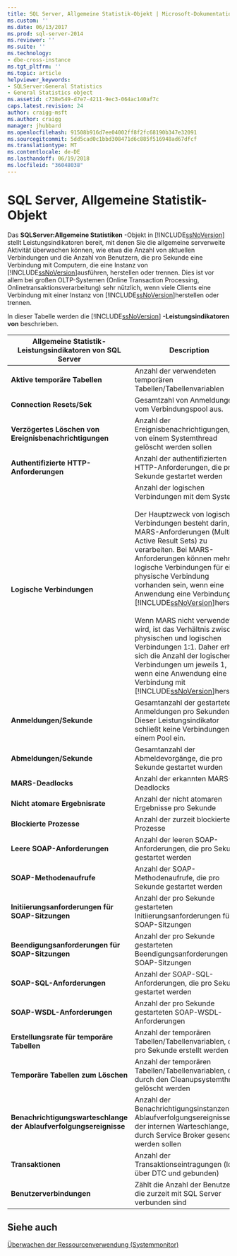 ```yaml
---
title: SQL Server, Allgemeine Statistik-Objekt | Microsoft-Dokumentation
ms.custom: ''
ms.date: 06/13/2017
ms.prod: sql-server-2014
ms.reviewer: ''
ms.suite: ''
ms.technology:
- dbe-cross-instance
ms.tgt_pltfrm: ''
ms.topic: article
helpviewer_keywords:
- SQLServer:General Statistics
- General Statistics object
ms.assetid: c738e549-d7e7-4211-9ec3-064ac140af7c
caps.latest.revision: 24
author: craigg-msft
ms.author: craigg
manager: jhubbard
ms.openlocfilehash: 91508b916d7ee04002ff8f2fc68190b347e32091
ms.sourcegitcommit: 5dd5cad0c1bbd308471d6c885f516948ad67dfcf
ms.translationtype: MT
ms.contentlocale: de-DE
ms.lasthandoff: 06/19/2018
ms.locfileid: "36048038"
---
```

# <a name="sql-server-general-statistics-object"></a>SQL Server, Allgemeine Statistik-Objekt
  Das **SQLServer:Allgemeine Statistiken** -Objekt in [!INCLUDE[ssNoVersion](../../includes/ssnoversion-md.md)] stellt Leistungsindikatoren bereit, mit denen Sie die allgemeine serverweite Aktivität überwachen können, wie etwa die Anzahl von aktuellen Verbindungen und die Anzahl von Benutzern, die pro Sekunde eine Verbindung mit Computern, die eine Instanz von [!INCLUDE[ssNoVersion](../../includes/ssnoversion-md.md)]ausführen, herstellen oder trennen. Dies ist vor allem bei großen OLTP-Systemen (Online Transaction Processing, Onlinetransaktionsverarbeitung) sehr nützlich, wenn viele Clients eine Verbindung mit einer Instanz von [!INCLUDE[ssNoVersion](../../includes/ssnoversion-md.md)]herstellen oder trennen.  
  
 In dieser Tabelle werden die [!INCLUDE[ssNoVersion](../../includes/ssnoversion-md.md)] **-Leistungsindikatoren von** beschrieben.  
  
|Allgemeine Statistik-Leistungsindikatoren von SQL Server|Description|  
|--------------------------------------------|-----------------|  
|**Aktive temporäre Tabellen**|Anzahl der verwendeten temporären Tabellen/Tabellenvariablen|  
|**Connection Resets/Sek**|Gesamtzahl von Anmeldungen vom Verbindungspool aus.|  
|**Verzögertes Löschen von Ereignisbenachrichtigungen**|Anzahl der Ereignisbenachrichtigungen, die von einem Systemthread gelöscht werden sollen|  
|**Authentifizierte HTTP-Anforderungen**|Anzahl der authentifizierten HTTP-Anforderungen, die pro Sekunde gestartet werden|  
|**Logische Verbindungen**|Anzahl der logischen Verbindungen mit dem System<br /><br /> Der Hauptzweck von logischen Verbindungen besteht darin, MARS-Anforderungen (Multiple Active Result Sets) zu verarbeiten. Bei MARS-Anforderungen können mehrere logische Verbindungen für eine physische Verbindung vorhanden sein, wenn eine Anwendung eine Verbindung mit [!INCLUDE[ssNoVersion](../../includes/ssnoversion-md.md)]herstellt.<br /><br /> Wenn MARS nicht verwendet wird, ist das Verhältnis zwischen physischen und logischen Verbindungen 1:1. Daher erhöht sich die Anzahl der logischen Verbindungen um jeweils 1, wenn eine Anwendung eine Verbindung mit [!INCLUDE[ssNoVersion](../../includes/ssnoversion-md.md)]herstellt.|  
|**Anmeldungen/Sekunde**|Gesamtanzahl der gestarteten Anmeldungen pro Sekunden. Dieser Leistungsindikator schließt keine Verbindungen in einem Pool ein.|  
|**Abmeldungen/Sekunde**|Gesamtanzahl der Abmeldevorgänge, die pro Sekunde gestartet wurden|  
|**MARS-Deadlocks**|Anzahl der erkannten MARS-Deadlocks|  
|**Nicht atomare Ergebnisrate**|Anzahl der nicht atomaren Ergebnisse pro Sekunde|  
|**Blockierte Prozesse**|Anzahl der zurzeit blockierten Prozesse|  
|**Leere SOAP-Anforderungen**|Anzahl der leeren SOAP-Anforderungen, die pro Sekunde gestartet werden|  
|**SOAP-Methodenaufrufe**|Anzahl der SOAP-Methodenaufrufe, die pro Sekunde gestartet werden|  
|**Initiierungsanforderungen für SOAP-Sitzungen**|Anzahl der pro Sekunde gestarteten Initiierungsanforderungen für SOAP-Sitzungen|  
|**Beendigungsanforderungen für SOAP-Sitzungen**|Anzahl der pro Sekunde gestarteten Beendigungsanforderungen für SOAP-Sitzungen|  
|**SOAP-SQL-Anforderungen**|Anzahl der SOAP-SQL-Anforderungen, die pro Sekunde gestartet werden|  
|**SOAP-WSDL-Anforderungen**|Anzahl der pro Sekunde gestarteten SOAP-WSDL-Anforderungen|  
|**Erstellungsrate für temporäre Tabellen**|Anzahl der temporären Tabellen/Tabellenvariablen, die pro Sekunde erstellt werden|  
|**Temporäre Tabellen zum Löschen**|Anzahl der temporären Tabellen/Tabellenvariablen, die durch den Cleanupsystemthread gelöscht werden|  
|**Benachrichtigungswarteschlange der Ablaufverfolgungsereignisse**|Anzahl der Benachrichtigungsinstanzen von Ablaufverfolgungsereignissen in der internen Warteschlange, die durch Service Broker gesendet werden sollen|  
|**Transaktionen**|Anzahl der Transaktionseintragungen (lokal, über DTC und gebunden)|  
|**Benutzerverbindungen**|Zählt die Anzahl der Benutzer, die zurzeit mit SQL Server verbunden sind|  
  
## <a name="see-also"></a>Siehe auch  
 [Überwachen der Ressourcenverwendung &#40;Systemmonitor&#41;](monitor-resource-usage-system-monitor.md)  
  
  